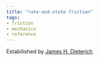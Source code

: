 ```yaml
---
title: "rate-and-state friction"
tags: 
- friction
- mechanics
- reference
---
```


Estabilished by [James H. Dieterich](notes/James%20H.%20Dieterich.md)